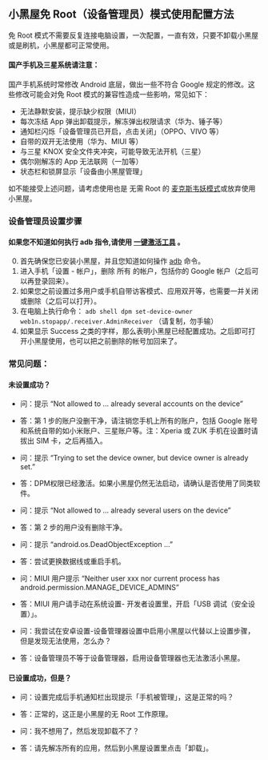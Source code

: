## 小黑屋免 Root（设备管理员）模式使用配置方法

免 Root 模式不需要反复连接电脑设置，一次配置，一直有效，只要不卸载小黑屋或是刷机，小黑屋都可正常使用。
 
 
#### 国产手机及三星系统请注意：

国产手机系统时常修改 Android 底层，做出一些不符合 Google 规定的修改。这些修改可能会对免 Root 模式的兼容性造成一些影响，常见如下：

- 无法静默安装，提示缺少权限（MIUI）
- 每次冻结 App 弹出卸载提示，解冻弹出权限请求（华为、锤子等）
- 通知栏闪烁「设备管理员已开启，点击关闭」（OPPO、VIVO 等）
- 自带的双开无法使用（华为、MIUI 等）
- 与三星 KNOX 安全文件夹冲突，可能导致无法开机（三星）
- 偶尔刚解冻的 App 无法联网（一加等）
- 状态栏和锁屏显示「设备由小黑屋管理」

如不能接受上述问题，请考虑使用也是 无需 Root 的 [麦克斯韦妖模式](https://70.wf/archives/2019/01/16/185.html)或放弃使用小黑屋。

### 设备管理员设置步骤

#### 如果您不知道如何执行 adb 指令,请使用 [一键激活工具](https://https.vc/archives/220/) 。

0. 首先确保您已安装小黑屋，并且您知道如何操作 [adb](https://sspai.com/post/23509) 命令。
1. 进入手机「设置 - 帐户」，删除 所有 的帐户，包括你的 Google 帐户（之后可以再登录回来）。
2. 如果您之前设置过多用户或手机自带访客模式、应用双开等，也需要一并关闭或删除（之后可以打开）。
3. 在电脑上执行命令： `adb shell dpm set-device-owner web1n.stopapp/.receiver.AdminReceiver` （请复制，勿手输）
4. 如果显示 Success 之类的字样，那么表明小黑屋已经配置成功。之后即可打开小黑屋使用，也可以把之前删除的帐号加回来了。

### 常见问题：

#### 未设置成功？

- 问：提示 “Not allowed to ... already several accounts on the device”
- 答：第 1 步的账户没删干净，请注销您手机上所有的账户，包括 Google 账号和系统自带的如小米账户、三星账户等。注：Xperia 或 ZUK 手机在设置时请拔出 SIM 卡，之后再插入。

- 问：提示 “Trying to set the device owner, but device owner is already set.”
- 答：DPM权限已经激活。如果小黑屋仍然无法启动，请确认是否使用了同类软件。

- 问：提示 “Not allowed to ... already several users on the device”
- 答：第 2 步的用户没有删除干净。

- 问：提示 “android.os.DeadObjectException ...”
- 答：尝试更换数据线或重启手机。

- 问：MIUI 用户提示 “Neither user xxx nor current process has android.permission.MANAGE_DEVICE_ADMINS”
- 答：MIUI 用户请手动在系统设置- 开发者设置里，开启「USB 调试（安全设置）」。

- 问：我尝试在安卓设置-设备管理器设置中启用小黑屋以代替以上设置步骤，但是发现无法使用，怎么办？
- 答：设备管理员不等于设备管理器，启用设备管理器也无法激活小黑屋。

#### 已设置成功，但是？

- 问：设置完成后手机通知栏出现提示「手机被管理」，这是正常的吗？
- 答：正常的，这正是小黑屋的无 Root 工作原理。

- 问：我不想用了，然后发现卸载不了？
- 答：请先解冻所有的应用，然后到小黑屋设置里点击「卸载」。
